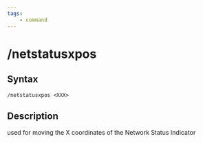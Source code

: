 ```yaml
---
tags:
    - command
---
```

# /netstatusxpos

## Syntax

```eqcommand
/netstatusxpos <XXX>
```

## Description

used for moving the X coordinates of the Network Status Indicator

